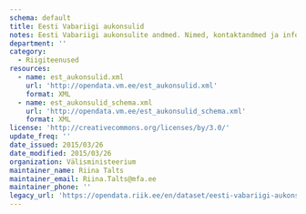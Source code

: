 ```yaml
---
schema: default
title: Eesti Vabariigi aukonsulid
notes: Eesti Vabariigi aukonsulite andmed. Nimed, kontaktandmed ja info puhkuse kohta
department: ''
category:
  - Riigiteenused
resources:
  - name: est_aukonsulid.xml
    url: 'http://opendata.vm.ee/est_aukonsulid.xml'
    format: XML
  - name: est_aukonsulid_schema.xml
    url: 'http://opendata.vm.ee/est_aukonsulid_schema.xml'
    format: XML
license: 'http://creativecommons.org/licenses/by/3.0/'
update_freq: ''
date_issued: 2015/03/26
date_modified: 2015/03/26
organization: Välisministeerium
maintainer_name: Riina Talts
maintainer_email: Riina.Talts@mfa.ee
maintainer_phone: ''
legacy_url: 'https://opendata.riik.ee/en/dataset/eesti-vabariigi-aukonsulid'
---
```

